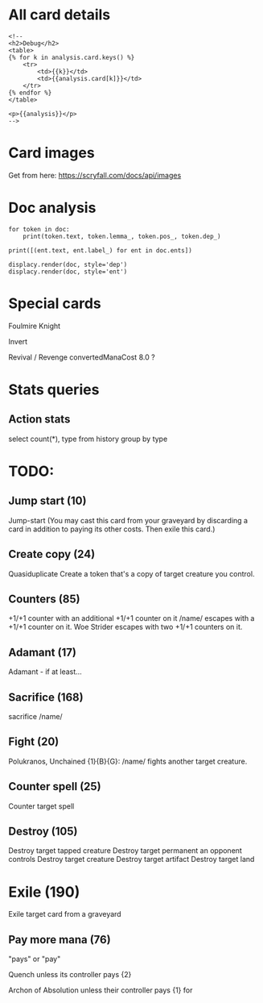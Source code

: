 

# All card details


    <!--
    <h2>Debug</h2>
    <table>
    {% for k in analysis.card.keys() %}
        <tr>
            <td>{{k}}</td>
            <td>{{analysis.card[k]}}</td>
        </tr>
    {% endfor %}
    </table>

    <p>{{analysis}}</p>
    -->

# Card images

Get from here: https://scryfall.com/docs/api/images


# Doc analysis

    for token in doc:
        print(token.text, token.lemma_, token.pos_, token.dep_)
    
    print([(ent.text, ent.label_) for ent in doc.ents])

    displacy.render(doc, style='dep')
    displacy.render(doc, style='ent')


# Special cards

Foulmire Knight

Invert

Revival / Revenge
convertedManaCost 	8.0 ?

# Stats queries

## Action stats

select count(*), type from history
group by type


# TODO:

## Jump start (10)

 Jump-start (You may cast this card from your graveyard by discarding a card in addition to paying its other costs. Then exile this card.)

## Create copy (24)

Quasiduplicate
Create a token that's a copy of target creature you control.


## Counters (85)

+1/+1 counter
with an additional +1/+1 counter on it
/name/ escapes with a +1/+1 counter on it.
Woe Strider escapes with two +1/+1 counters on it.


## Adamant (17)

Adamant - if at least...

## Sacrifice (168)

sacrifice /name/

## Fight (20)

Polukranos, Unchained
{1}{B}{G}: /name/ fights another target creature.

## Counter spell (25)

Counter target spell

## Destroy (105)

Destroy target tapped creature
Destroy target permanent an opponent controls
Destroy target creature
Destroy target artifact
Destroy target land

# Exile (190)

Exile target card from a graveyard

## Pay more mana (76)

"pays" or "pay"

Quench
unless its controller pays {2}

Archon of Absolution
unless their controller pays {1} for 